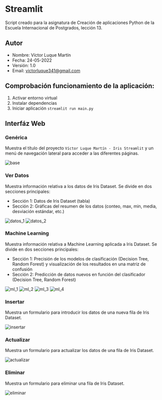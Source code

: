 # Streamlit
Script creado para la asignatura de Creación de aplicaciones Python de la Escuela Internacional de Postgrados, lección 13.

## Autor
* Nombre: Víctor Luque Martín<br>
* Fecha: 24-05-2022<br>
* Versión: 1.0<br>
* Email: [victorluque341@gmail.com](mailto:victorluque341@gmail.com)

## Comprobación funcionamiento de la aplicación:
1. Activar entorno virtual
2. Instalar dependencias
3. Iniciar aplicación `streamlit run main.py`

## Interfáz Web
### Genérica
Muestra el título del proyecto `Víctor Luque Martín - Iris Streamlit` y un menú de navegación lateral para acceder a las diferentes páginas.

![base](img/base.png)

### Ver Datos
Muestra información relativa a los datos de Iris Dataset.
Se divide en dos secciones principales:
* Sección 1: Datos de Iris Dataset (tabla)
* Sección 2: Gráficas del resumen de los datos (conteo, max, min, media, desviación estándar, etc.)

![datos_1](img/datos_1.png)
![datos_2](img/datos_2.png)

### Machine Learning
Muestra información relativa a Machine Learning aplicada a Iris Dataset.
Se divide en dos secciones principales:
* Sección 1: Precisión de los modelos de clasificación (Decision Tree, Random Forest) y visualización de los resultados en una matriz de confusión
* Sección 2: Predicción de datos nuevos en función del clasificador (Decision Tree, Random Forest)

![ml_1](img/ml_1.png)
![ml_2](img/ml_2.png)
![ml_3](img/ml_3.png)
![ml_4](img/ml_4.png)


### Insertar
Muestra un formulario para introducir los datos de una nueva fila de Iris Dataset.

![insertar](img/insertar.png)

### Actualizar
Muestra un formulario para actualizar los datos de una fila de Iris Dataset.

![actualizar](img/actualizar.png)

### Eliminar
Muestra un formulario para eliminar una fila de Iris Dataset.

![eliminar](img/eliminar.png)
